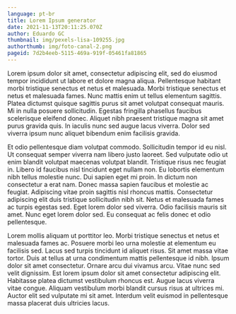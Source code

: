 ```yaml
---
language: pt-br
title: Lorem Ipsum generator
date: 2021-11-13T20:11:25.070Z
author: Eduardo GC
thumbnail: img/pexels-lisa-109255.jpg
authorthumb: img/foto-canal-2.png
pageid: 7d2b4eeb-5115-469a-919f-05461fa81865
---
```

Lorem ipsum dolor sit amet, consectetur adipiscing elit, sed do eiusmod tempor incididunt ut labore et dolore magna aliqua. Pellentesque habitant morbi tristique senectus et netus et malesuada. Morbi tristique senectus et netus et malesuada fames. Nunc mattis enim ut tellus elementum sagittis. Platea dictumst quisque sagittis purus sit amet volutpat consequat mauris. Mi in nulla posuere sollicitudin. Egestas fringilla phasellus faucibus scelerisque eleifend donec. Aliquet nibh praesent tristique magna sit amet purus gravida quis. In iaculis nunc sed augue lacus viverra. Dolor sed viverra ipsum nunc aliquet bibendum enim facilisis gravida.

Et odio pellentesque diam volutpat commodo. Sollicitudin tempor id eu nisl. Ut consequat semper viverra nam libero justo laoreet. Sed vulputate odio ut enim blandit volutpat maecenas volutpat blandit. Tristique risus nec feugiat in. Libero id faucibus nisl tincidunt eget nullam non. Eu lobortis elementum nibh tellus molestie nunc. Dui sapien eget mi proin. In dictum non consectetur a erat nam. Donec massa sapien faucibus et molestie ac feugiat. Adipiscing vitae proin sagittis nisl rhoncus mattis. Consectetur adipiscing elit duis tristique sollicitudin nibh sit. Netus et malesuada fames ac turpis egestas sed. Eget lorem dolor sed viverra. Odio facilisis mauris sit amet. Nunc eget lorem dolor sed. Eu consequat ac felis donec et odio pellentesque.

Lorem mollis aliquam ut porttitor leo. Morbi tristique senectus et netus et malesuada fames ac. Posuere morbi leo urna molestie at elementum eu facilisis sed. Lacus sed turpis tincidunt id aliquet risus. Sit amet massa vitae tortor. Duis at tellus at urna condimentum mattis pellentesque id nibh. Ipsum dolor sit amet consectetur. Ornare arcu dui vivamus arcu. Vitae nunc sed velit dignissim. Est lorem ipsum dolor sit amet consectetur adipiscing elit. Habitasse platea dictumst vestibulum rhoncus est. Augue lacus viverra vitae congue. Aliquam vestibulum morbi blandit cursus risus at ultrices mi. Auctor elit sed vulputate mi sit amet. Interdum velit euismod in pellentesque massa placerat duis ultricies lacus.